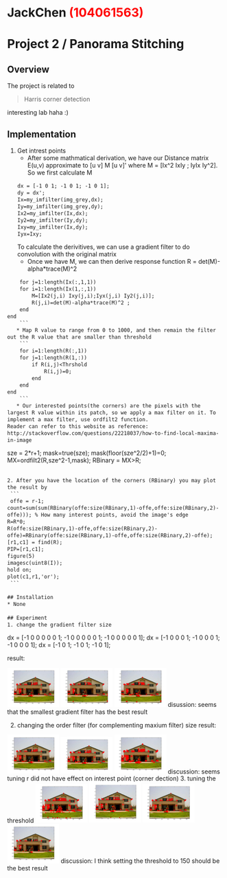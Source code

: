 # JackChen <span style="color:red">(104061563)</span>

# Project 2 / Panorama Stitching

## Overview
The project is related to 
> Harris corner detection

interesting lab haha :)
## Implementation
1. Get intrest points
	* After some mathmatical derivation, we have our Distance matrix E(u,v) approximate to [u v] M [u v]' where M = [Ix^2 IxIy ; IyIx Iy^2]. So we first calculate M
	```
	dx = [-1 0 1; -1 0 1; -1 0 1];
	dy = dx';
	Ix=my_imfilter(img_grey,dx);
	Iy=my_imfilter(img_grey,dy);
	Ix2=my_imfilter(Ix,dx);
	Iy2=my_imfilter(Iy,dy);
	Ixy=my_imfilter(Ix,dy);
	Iyx=Ixy;
	```
	To calculate the derivitives, we can use a gradient filter to do convolution with the original matrix
	* Once we have M, we can then derive response function R = det(M)-alpha*trace(M)^2 
```
	for j=1:length(Ix(:,1,1))
    for i=1:length(Ix(1,:,1))
        M=[Ix2(j,i) Ixy(j,i);Iyx(j,i) Iy2(j,i)];
        R(j,i)=det(M)-alpha*trace(M)^2 ;
    end
end
    ```
   * Map R value to range from 0 to 1000, and then remain the filter out the R value that are smaller than threshold
    ```
	for i=1:length(R(:,1))
    for j=1:length(R(1,:))
        if R(i,j)<Thrshold
            R(i,j)=0;
        end
    end
end
    ```
   * Our interested points(the corners) are the pixels with the largest R value within its patch, so we apply a max filter on it. To implement a max filter, use ordfilt2 function.
Reader can refer to this website as reference:
http://stackoverflow.com/questions/22218037/how-to-find-local-maxima-in-image  
   ```
   sze = 2*r+1;
   mask=true(sze);
	mask(floor(sze^2/2)+1)=0;	
	MX=ordfilt2(R,sze^2-1,mask);
	RBinary = MX>R;
   ``` 
    
2. After you have the location of the corners (RBinary) you may plot the result by
	```
	offe = r-1;
count=sum(sum(RBinary(offe:size(RBinary,1)-offe,offe:size(RBinary,2)-offe))); % How many interest points, avoid the image's edge   
R=R*0;
R(offe:size(RBinary,1)-offe,offe:size(RBinary,2)-offe)=RBinary(offe:size(RBinary,1)-offe,offe:size(RBinary,2)-offe);
[r1,c1] = find(R);
PIP=[r1,c1];
figure(5)
imagesc(uint8(I));
hold on;
plot(c1,r1,'or');
	```

## Installation
* None

## Experiment
1. change the gradient filter size
```
dx = [-1 0 0 0 0 0 1; -1 0 0 0 0 0 1; -1 0 0 0 0 0 1];
dx = [-1 0 0 0 1; -1 0 0 0 1; -1 0 0 0 1];
dx = [-1 0 1; -1 0 1; -1 0 1];

result:

<img src="./results/tune gradient filter/little.jpg" width="24%"/>
<img src="./results/tune gradient filter/medium.jpg" width="24%"/>
<img src="./results/tune gradient filter/large.jpg" width="24%"/>
disussion: seems that the smallest gradient filter has the best result

2. changing the order filter (for complementing maxium filter) size
result:
<img src="./results/tune r/little.jpg" width="24%"/>
<img src="./results/tune r/r=4.jpg" width="24%"/>
<img src="./results/tune r/r=6.jpg" width="24%"/>
discussion: seems tuning r did not have effect on interest point (corner dection)
3. tuning the threshold
<img src="./results/tune threshold/100.jpg" width="24%"/>
<img src="./results/tune threshold/150.jpg" width="24%"/>
<img src="./results/tune threshold/200.jpg" width="24%"/>
<img src="./results/tune threshold/300.jpg" width="24%"/>
discussion: I think setting the threshold to 150 should be the best result


